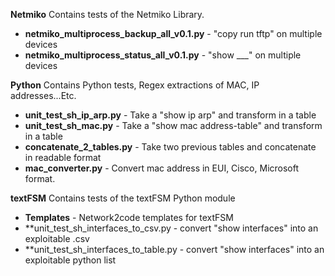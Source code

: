 **Netmiko** 
 Contains tests of the Netmiko Library.

- **netmiko_multiprocess_backup_all_v0.1.py** - "copy run tftp" on multiple devices
- **netmiko_multiprocess_status_all_v0.1.py** - "show ___" on multiple devices

**Python** 
 Contains Python tests, Regex extractions of MAC, IP addresses...Etc.

- **unit_test_sh_ip_arp.py** - Take a "show ip arp" and transform in a table
- **unit_test_sh_mac.py** - Take a "show mac address-table" and transform in a table
- **concatenate_2_tables.py** - Take two previous tables and concatenate in readable format
- **mac_converter.py** - Convert mac address in EUI, Cisco, Microsoft format.

**textFSM** 
 Contains tests of the textFSM Python module

- **Templates** - Network2code templates for textFSM
- **unit_test_sh_interfaces_to_csv.py - convert "show interfaces" into an exploitable .csv
- **unit_test_sh_interfaces_to_table.py - convert "show interfaces" into an exploitable python list
  